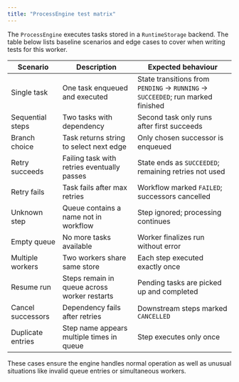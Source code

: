 ```yaml
---
title: "ProcessEngine test matrix"
---
```


The `ProcessEngine` executes tasks stored in a `RuntimeStorage` backend. The table below lists baseline scenarios and edge cases to cover when writing tests for this worker.

| Scenario | Description | Expected behaviour |
| --- | --- | --- |
| Single task | One task enqueued and executed | State transitions from `PENDING` → `RUNNING` → `SUCCEEDED`; run marked finished |
| Sequential steps | Two tasks with dependency | Second task only runs after first succeeds |
| Branch choice | Task returns string to select next edge | Only chosen successor is enqueued |
| Retry succeeds | Failing task with retries eventually passes | State ends as `SUCCEEDED`; remaining retries not used |
| Retry fails | Task fails after max retries | Workflow marked `FAILED`; successors cancelled |
| Unknown step | Queue contains a name not in workflow | Step ignored; processing continues |
| Empty queue | No more tasks available | Worker finalizes run without error |
| Multiple workers | Two workers share same store | Each step executed exactly once |
| Resume run | Steps remain in queue across worker restarts | Pending tasks are picked up and completed |
| Cancel successors | Dependency fails after retries | Downstream steps marked `CANCELLED` |
| Duplicate entries | Step name appears multiple times in queue | Step executes only once |

These cases ensure the engine handles normal operation as well as unusual situations like invalid queue entries or simultaneous workers.
